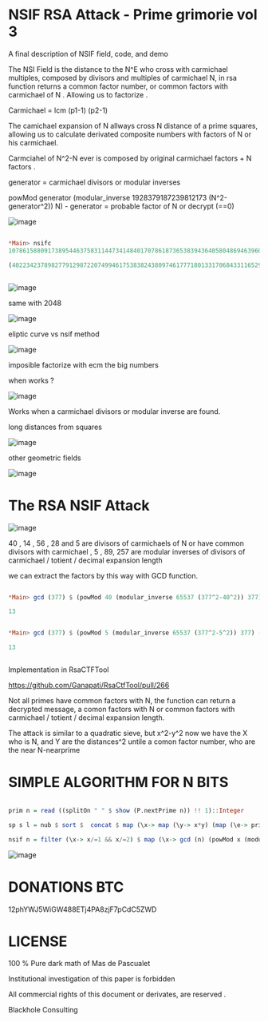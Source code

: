 # NSIF RSA Attack - Prime grimorie vol 3

A final description of NSIF field, code, and demo

The NSI Field is the distance to the N^E who cross with carmichael multiples, composed by divisors and multiples of carmichael N, in rsa function returns a common factor number, or common factors with carmichael of N . Allowing us to factorize .

Carmichael = lcm (p1-1) (p2-1) 

The camichael expansion of N allways cross N distance of a prime squares, allowing us to calculate derivated composite numbers with factors of N or his carmichael.

Carmciahel of N^2-N ever is composed by original carmichael factors + N factors .

generator = carmichael divisors or modular inverses

powMod generator (modular_inverse 1928379187239812173 (N^2-generator^2)) N) - generator = probable factor of N or decrypt (==0)

![image](https://user-images.githubusercontent.com/60758685/122687991-2eeb0b00-d1df-11eb-8a3d-c5577c16928f.png)



```Haskell

*Main> nsifc 
1078615880917389544637583114473414840170786187365383943640580486946396054833005778796250863934445216126720683279228360145952738612886499734957084583836860500440925043100784911137186209476676352971557693774728859797725277166790113706541220865545309534507638851540886910549436636443182335048699197515327493691587 513 158

(40223423789827791298722074994617538382438097461777180133170684331165292090220640930405622894500710283070095574559458152561261648435839709839300947018252637,26815615859885194199148049996411692254958731641184786755447122887443528060147093953603748596333806855380063716372972101707507765623893139892867298012168351)



```

![image](https://user-images.githubusercontent.com/60758685/122001914-a996cf00-cd76-11eb-8e0a-02b8f9be0990.png)


same with 2048

![image](https://user-images.githubusercontent.com/60758685/122141520-211a3c00-ce13-11eb-9ba5-322caf6a0d3b.png)


eliptic curve vs nsif method

![image](https://user-images.githubusercontent.com/60758685/122146588-fa610300-ce1c-11eb-9896-65cdf15761cc.png)

imposible factorize with ecm the big numbers


when works ?

![image](https://user-images.githubusercontent.com/60758685/122174753-96543400-ce48-11eb-8e3a-4421f2eac008.png)

Works when a carmichael divisors or modular inverse are found.

long distances from squares

![image](https://user-images.githubusercontent.com/60758685/122319581-65c2d780-cee6-11eb-9a7e-632bb804ba44.png)


other geometric fields

![image](https://user-images.githubusercontent.com/60758685/122329378-f0abce00-cef6-11eb-8c36-30eb73e96c49.png)



# The RSA NSIF Attack

![image](https://user-images.githubusercontent.com/60758685/121837222-acbc8d00-cc9a-11eb-858f-78f9ccd2fed2.png)

40 , 14 , 56 , 28 and 5 are divisors of carmichaels of N or have common divisors with carmichael , 5 , 89, 257 are modular inverses of divisors of carmichael / totient / decimal expansion length

we can extract the factors by this way with GCD function.

```Haskell

*Main> gcd (377) $ (powMod 40 (modular_inverse 65537 (377^2-40^2)) 377) - 40

13


*Main> gcd (377) $ (powMod 5 (modular_inverse 65537 (377^2-5^2)) 377) - 5

13



```

Implementation in RsaCTFTool

https://github.com/Ganapati/RsaCtfTool/pull/266


Not all primes have common factors with N, the function can return a decrypted message, a comon factors with N or common factors with carmichael / totient / decimal expansion length.

The attack is similar to a quadratic sieve, but x^2-y^2 now we have the X who is N, and Y are the distances^2 untile a comon factor number, who are the near N-nearprime

# SIMPLE ALGORITHM FOR N BITS


```Haskell

prim n = read ((splitOn " " $ show (P.nextPrime n)) !! 1)::Integer

sp s l = nub $ sort $  concat $ map (\x-> map (\y-> x*y) (map (\e-> prim (e*2) ) [(s)..(s)+l]) ) (map (\t-> prim (t*3)) [0,(s)..(s)+l])

nsif n = filter (\x-> x/=1 && x/=2) $ map (\x-> gcd (n) (powMod x (modular_inverse 65537 ((n)^2-x^2)) n) - x) $ [2^1024..2^1024+5000]

```


![image](https://user-images.githubusercontent.com/60758685/121838997-afb97c80-cc9e-11eb-90c1-db7a1c90a735.png)




# DONATIONS BTC

12phYWJ5WiGW488ETj4PA8zjF7pCdC5ZWD


# LICENSE

100 % Pure dark math of Mas de Pascualet

Institutional investigation of this paper is forbidden

All commercial rights of this document or derivates, are reserved .

Blackhole Consulting 
